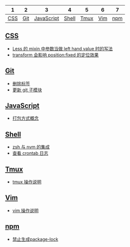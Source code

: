 | 1 | 2 | 3 | 4 | 5 | 6 | 7 |
| :-: | :-: | :-: | :-: | :-: | :-: | :-: |
| [CSS](#css) | [Git](#git) | [JavaScript](#javascript) | [Shell](#shell) | [Tmux](#tmux) | [Vim](#vim) | [npm](#npm) |
## [CSS](#css)
* [Less 的 mixin 中参数当做 left hand value 时的写法](css/less-de-mixin-zhong-can-shu-dang-zuo-left-hand-value-shi-de-xie-fa)
* [transform 会影响 position:fixed 的定位效果](css/transform-hui-ying-xiang-position-fixed-de-ding-wei-xiao-guo)

## [Git](#git)
* [删除标签](git/shan-chu-biao-qian)
* [更新 git 子模块](git/geng-xin-git-zi-mo-kuai)

## [JavaScript](#javascript)
* [打包方式概念](javascript/da-bao-fang-shi-gai-nian)

## [Shell](#shell)
* [zsh  与 nvm 的集成](shell/zsh-yu-nvm-de-ji-cheng)
* [查看 crontab 日志](shell/cha-kan-crontab-ri-zhi)

## [Tmux](#tmux)
* [tmux 操作说明](tmux/tmux-cao-zuo-shuo-ming)

## [Vim](#vim)
* [vim 操作说明](vim/vim-cao-zuo-shuo-ming)

## [npm](#npm)
* [禁止生成package-lock](npm/jin-zhi-sheng-cheng-package-lock)

